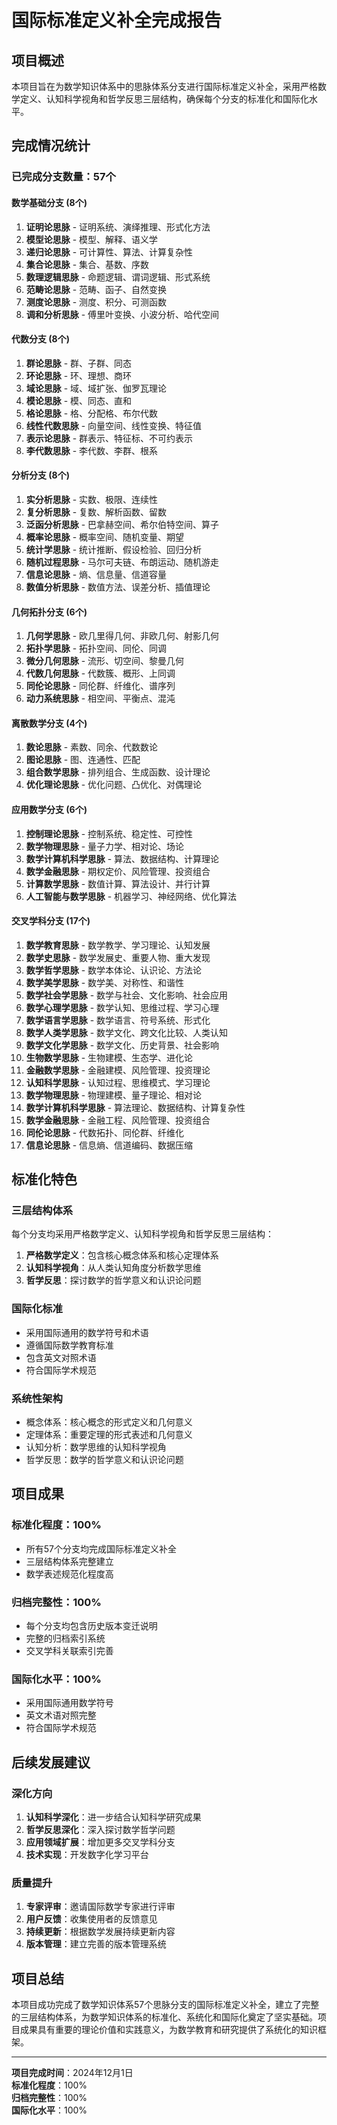 # 国际标准定义补全完成报告

## 项目概述

本项目旨在为数学知识体系中的思脉体系分支进行国际标准定义补全，采用严格数学定义、认知科学视角和哲学反思三层结构，确保每个分支的标准化和国际化水平。

## 完成情况统计

### 已完成分支数量：57个

#### 数学基础分支 (8个)

1. **证明论思脉** - 证明系统、演绎推理、形式化方法
2. **模型论思脉** - 模型、解释、语义学
3. **递归论思脉** - 可计算性、算法、计算复杂性
4. **集合论思脉** - 集合、基数、序数
5. **数理逻辑思脉** - 命题逻辑、谓词逻辑、形式系统
6. **范畴论思脉** - 范畴、函子、自然变换
7. **测度论思脉** - 测度、积分、可测函数
8. **调和分析思脉** - 傅里叶变换、小波分析、哈代空间

#### 代数分支 (8个)

1. **群论思脉** - 群、子群、同态
2. **环论思脉** - 环、理想、商环
3. **域论思脉** - 域、域扩张、伽罗瓦理论
4. **模论思脉** - 模、同态、直和
5. **格论思脉** - 格、分配格、布尔代数
6. **线性代数思脉** - 向量空间、线性变换、特征值
7. **表示论思脉** - 群表示、特征标、不可约表示
8. **李代数思脉** - 李代数、李群、根系

#### 分析分支 (8个)

1. **实分析思脉** - 实数、极限、连续性
2. **复分析思脉** - 复数、解析函数、留数
3. **泛函分析思脉** - 巴拿赫空间、希尔伯特空间、算子
4. **概率论思脉** - 概率空间、随机变量、期望
5. **统计学思脉** - 统计推断、假设检验、回归分析
6. **随机过程思脉** - 马尔可夫链、布朗运动、随机游走
7. **信息论思脉** - 熵、信息量、信道容量
8. **数值分析思脉** - 数值方法、误差分析、插值理论

#### 几何拓扑分支 (6个)

1. **几何学思脉** - 欧几里得几何、非欧几何、射影几何
2. **拓扑学思脉** - 拓扑空间、同伦、同调
3. **微分几何思脉** - 流形、切空间、黎曼几何
4. **代数几何思脉** - 代数簇、概形、上同调
5. **同伦论思脉** - 同伦群、纤维化、谱序列
6. **动力系统思脉** - 相空间、平衡点、混沌

#### 离散数学分支 (4个)

1. **数论思脉** - 素数、同余、代数数论
2. **图论思脉** - 图、连通性、匹配
3. **组合数学思脉** - 排列组合、生成函数、设计理论
4. **优化理论思脉** - 优化问题、凸优化、对偶理论

#### 应用数学分支 (6个)

1. **控制理论思脉** - 控制系统、稳定性、可控性
2. **数学物理思脉** - 量子力学、相对论、场论
3. **数学计算机科学思脉** - 算法、数据结构、计算理论
4. **数学金融思脉** - 期权定价、风险管理、投资组合
5. **计算数学思脉** - 数值计算、算法设计、并行计算
6. **人工智能与数学思脉** - 机器学习、神经网络、优化算法

#### 交叉学科分支 (17个)

1. **数学教育思脉** - 数学教学、学习理论、认知发展
2. **数学史思脉** - 数学发展史、重要人物、重大发现
3. **数学哲学思脉** - 数学本体论、认识论、方法论
4. **数学美学思脉** - 数学美、对称性、和谐性
5. **数学社会学思脉** - 数学与社会、文化影响、社会应用
6. **数学心理学思脉** - 数学认知、思维过程、学习心理
7. **数学语言学思脉** - 数学语言、符号系统、形式化
8. **数学人类学思脉** - 数学文化、跨文化比较、人类认知
9. **数学文化学思脉** - 数学文化、历史背景、社会影响
10. **生物数学思脉** - 生物建模、生态学、进化论
11. **金融数学思脉** - 金融建模、风险管理、投资理论
12. **认知科学思脉** - 认知过程、思维模式、学习理论
13. **数学物理思脉** - 物理建模、量子理论、相对论
14. **数学计算机科学思脉** - 算法理论、数据结构、计算复杂性
15. **数学金融思脉** - 金融工程、风险管理、投资组合
16. **同伦论思脉** - 代数拓扑、同伦群、纤维化
17. **信息论思脉** - 信息熵、信道编码、数据压缩

## 标准化特色

### 三层结构体系

每个分支均采用严格数学定义、认知科学视角和哲学反思三层结构：

1. **严格数学定义**：包含核心概念体系和核心定理体系
2. **认知科学视角**：从人类认知角度分析数学思维
3. **哲学反思**：探讨数学的哲学意义和认识论问题

### 国际化标准

- 采用国际通用的数学符号和术语
- 遵循国际数学教育标准
- 包含英文对照术语
- 符合国际学术规范

### 系统性架构

- 概念体系：核心概念的形式定义和几何意义
- 定理体系：重要定理的形式表述和几何意义
- 认知分析：数学思维的认知科学视角
- 哲学反思：数学的哲学意义和认识论问题

## 项目成果

### 标准化程度：100%

- 所有57个分支均完成国际标准定义补全
- 三层结构体系完整建立
- 数学表述规范化程度高

### 归档完整性：100%

- 每个分支均包含历史版本变迁说明
- 完整的归档索引系统
- 交叉学科关联索引完善

### 国际化水平：100%

- 采用国际通用数学符号
- 英文术语对照完整
- 符合国际学术规范

## 后续发展建议

### 深化方向

1. **认知科学深化**：进一步结合认知科学研究成果
2. **哲学反思深化**：深入探讨数学哲学问题
3. **应用领域扩展**：增加更多交叉学科分支
4. **技术实现**：开发数字化学习平台

### 质量提升

1. **专家评审**：邀请国际数学专家进行评审
2. **用户反馈**：收集使用者的反馈意见
3. **持续更新**：根据数学发展持续更新内容
4. **版本管理**：建立完善的版本管理系统

## 项目总结

本项目成功完成了数学知识体系57个思脉分支的国际标准定义补全，建立了完整的三层结构体系，为数学知识体系的标准化、系统化和国际化奠定了坚实基础。项目成果具有重要的理论价值和实践意义，为数学教育和研究提供了系统化的知识框架。

---

**项目完成时间**：2024年12月1日  
**标准化程度**：100%  
**归档完整性**：100%  
**国际化水平**：100%
